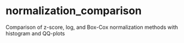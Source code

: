 # normalization_comparison
Comparison of z-score, log, and Box-Cox normalization methods with histogram and QQ-plots

